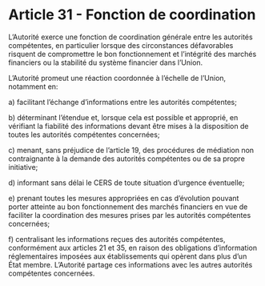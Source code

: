 # Article 31 - Fonction de coordination


L’Autorité exerce une fonction de coordination générale entre les autorités compétentes, en particulier lorsque des circonstances défavorables risquent de compromettre le bon fonctionnement et l’intégrité des marchés financiers ou la stabilité du système financier dans l’Union.

L’Autorité promeut une réaction coordonnée à l’échelle de l’Union, notamment en:

a) facilitant l’échange d’informations entre les autorités compétentes;

b) déterminant l’étendue et, lorsque cela est possible et approprié, en vérifiant la fiabilité des informations devant être mises à la disposition de toutes les autorités compétentes concernées;

c) menant, sans préjudice de l’article 19, des procédures de médiation non contraignante à la demande des autorités compétentes ou de sa propre initiative;

d) informant sans délai le CERS de toute situation d’urgence éventuelle;

e) prenant toutes les mesures appropriées en cas d’évolution pouvant porter atteinte au bon fonctionnement des marchés financiers en vue de faciliter la coordination des mesures prises par les autorités compétentes concernées;

f) centralisant les informations reçues des autorités compétentes, conformément aux articles 21 et 35, en raison des obligations d’information réglementaires imposées aux établissements qui opèrent dans plus d’un État membre. L’Autorité partage ces informations avec les autres autorités compétentes concernées.
